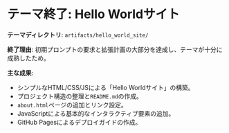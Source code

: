 # テーマ終了: Hello Worldサイト

**テーマディレクトリ**: `artifacts/hello_world_site/`

**終了理由**: 
初期プロンプトの要求と拡張計画の大部分を達成し、テーマが十分に成熟したため。

**主な成果**: 
- シンプルなHTML/CSS/JSによる「Hello Worldサイト」の構築。
- プロジェクト構造の整理と`README.md`の作成。
- `about.html`ページの追加とリンク設定。
- JavaScriptによる基本的なインタラクティブ要素の追加。
- GitHub Pagesによるデプロイガイドの作成。